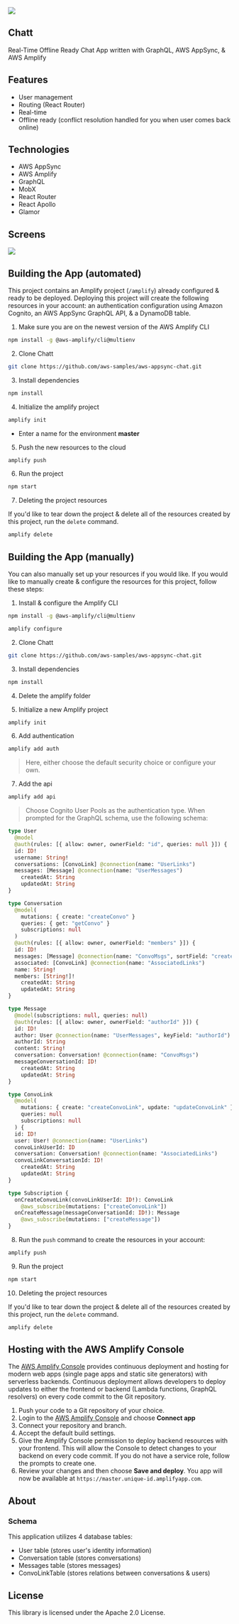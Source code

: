![](src/assets/hero1.jpg)

## Chatt

Real-Time Offline Ready Chat App written with GraphQL, AWS AppSync, & AWS Amplify

## Features

- User management
- Routing (React Router)
- Real-time
- Offline ready (conflict resolution handled for you when user comes back online)

## Technologies

- AWS AppSync
- AWS Amplify
- GraphQL
- MobX
- React Router
- React Apollo
- Glamor

## Screens

![](src/assets/hero2.jpg)

## Building the App (automated)

This project contains an Amplify project (`/amplify`) already configured & ready to be deployed. Deploying this project will create the following resources in your account: an authentication configuration using Amazon Cognito, an AWS AppSync GraphQL API, & a DynamoDB table.

1. Make sure you are on the newest version of the AWS Amplify CLI

```sh
npm install -g @aws-amplify/cli@multienv
```

2. Clone Chatt

```sh
git clone https://github.com/aws-samples/aws-appsync-chat.git
```

3. Install dependencies

```sh
npm install
```

4. Initialize the amplify project

```sh
amplify init
```
- Enter a name for the environment __master__

5. Push the new resources to the cloud

```sh
amplify push
```

6. Run the project

```sh
npm start
```

7. Deleting the project resources

If you'd like to tear down the project & delete all of the resources created by this project, run the `delete` command.

```sh
amplify delete
```


## Building the App (manually)

You can also manually set up your resources if you would like. If you would like to manually create & configure the resources for this project, follow these steps:

1. Install & configure the Amplify CLI

```sh
npm install -g @aws-amplify/cli@multienv

amplify configure
```

2. Clone Chatt

```sh
git clone https://github.com/aws-samples/aws-appsync-chat.git
```

3. Install dependencies

```sh
npm install
```

4. Delete the amplify folder

5. Initialize a new Amplify project

```sh
amplify init
```

6. Add authentication

```sh
amplify add auth
```

> Here, either choose the default security choice or configure your own.

7. Add the api

```sh
amplify add api
```

> Choose Cognito User Pools as the authentication type.
> When prompted for the GraphQL schema, use the following schema:

```graphql
type User 
  @model 
  @auth(rules: [{ allow: owner, ownerField: "id", queries: null }]) {
  id: ID!
  username: String!
  conversations: [ConvoLink] @connection(name: "UserLinks")
  messages: [Message] @connection(name: "UserMessages")
	createdAt: String
	updatedAt: String
}

type Conversation
  @model(
    mutations: { create: "createConvo" }
    queries: { get: "getConvo" }
    subscriptions: null
  )
  @auth(rules: [{ allow: owner, ownerField: "members" }]) {
  id: ID!
  messages: [Message] @connection(name: "ConvoMsgs", sortField: "createdAt")
  associated: [ConvoLink] @connection(name: "AssociatedLinks")
  name: String!
  members: [String!]!
	createdAt: String
	updatedAt: String
}

type Message 
  @model(subscriptions: null, queries: null) 
  @auth(rules: [{ allow: owner, ownerField: "authorId" }]) {
  id: ID!
  author: User @connection(name: "UserMessages", keyField: "authorId")
  authorId: String
  content: String!
  conversation: Conversation! @connection(name: "ConvoMsgs")
  messageConversationId: ID!
	createdAt: String
	updatedAt: String
}

type ConvoLink 
  @model(
    mutations: { create: "createConvoLink", update: "updateConvoLink" }
    queries: null
    subscriptions: null
  ) {
  id: ID!
  user: User! @connection(name: "UserLinks")
  convoLinkUserId: ID
  conversation: Conversation! @connection(name: "AssociatedLinks")
  convoLinkConversationId: ID!
	createdAt: String
	updatedAt: String
}

type Subscription {
  onCreateConvoLink(convoLinkUserId: ID!): ConvoLink
    @aws_subscribe(mutations: ["createConvoLink"])
  onCreateMessage(messageConversationId: ID!): Message
    @aws_subscribe(mutations: ["createMessage"])
}
```

8. Run the `push` command to create the resources in your account:

```sh
amplify push
```

9. Run the project

```sh
npm start
```

10. Deleting the project resources

If you'd like to tear down the project & delete all of the resources created by this project, run the `delete` command.

```sh
amplify delete
```

## Hosting with the AWS Amplify Console

The [AWS Amplify Console](https://console.amplify.aws) provides continuous deployment and hosting for modern web apps (single page apps and static site generators) with serverless backends. Continuous deployment allows developers to deploy updates to either the frontend or backend (Lambda functions, GraphQL resolvers) on every code commit to the Git repository.

1. Push your code to a Git repository of your choice.
1. Login to the [AWS Amplify Console](https://console.aws.amazon.com/amplify/home) and choose **Connect app**
1. Connect your repository and branch.
1. Accept the default build settings.
1. Give the Amplify Console permission to deploy backend resources with your frontend. This will allow the Console to detect changes to your backend on every code commit. If you do not have a service role, follow the prompts to create one.
1. Review your changes and then choose **Save and deploy**. You app will now be available at `https://master.unique-id.amplifyapp.com`.

## About

### Schema

This application utilizes 4 database tables:

- User table (stores user's identity information)
- Conversation table (stores conversations)
- Messages table (stores messages)
- ConvoLinkTable (stores relations between conversations & users)

## License

This library is licensed under the Apache 2.0 License. 
